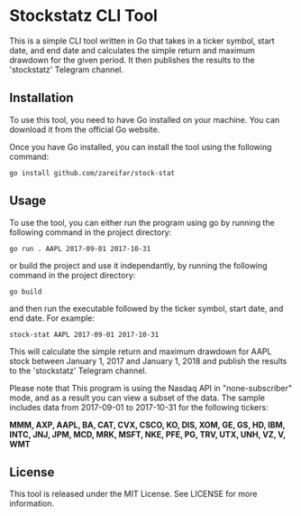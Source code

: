 # Stockstatz CLI Tool

This is a simple CLI tool written in Go that takes in a ticker symbol, start date, and end date and calculates the simple return and maximum drawdown for the given period. It then publishes the results to the 'stockstatz' Telegram channel.

## Installation

To use this tool, you need to have Go installed on your machine. You can download it from the official Go website.

Once you have Go installed, you can install the tool using the following command:

```go install github.com/zareifar/stock-stat```

## Usage

To use the tool, you can either run the program using go by running the following command in the project directory:

```go run . AAPL 2017-09-01 2017-10-31```

or build the project and use it independantly, by running the following command in the project directory:

```go build```

and then run the executable followed by the ticker symbol, start date, and end date. For example:

```stock-stat AAPL 2017-09-01 2017-10-31```

This will calculate the simple return and maximum drawdown for AAPL stock between January 1, 2017 and January 1, 2018 and publish the results to the 'stockstatz' Telegram channel.

Please note that This program is using the Nasdaq API in "none-subscriber" mode, and as a result you can view a subset of the data.
The sample includes data from 2017-09-01 to 2017-10-31 for the following tickers:

**MMM, AXP, AAPL, BA, CAT, CVX, CSCO, KO, DIS, XOM, GE, GS, HD, IBM, INTC, JNJ, JPM, MCD, MRK, MSFT, NKE, PFE, PG, TRV, UTX, UNH, VZ, V, WMT**

## License

This tool is released under the MIT License. See LICENSE for more information.
